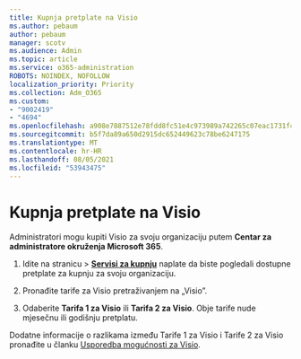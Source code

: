 ```yaml
---
title: Kupnja pretplate na Visio
ms.author: pebaum
author: pebaum
manager: scotv
ms.audience: Admin
ms.topic: article
ms.service: o365-administration
ROBOTS: NOINDEX, NOFOLLOW
localization_priority: Priority
ms.collection: Adm_O365
ms.custom:
- "9002419"
- "4694"
ms.openlocfilehash: a908e7887512e78fdd8fc51e4c973989a742265c07eac1731f4d658231cd29e7
ms.sourcegitcommit: b5f7da89a650d2915dc652449623c78be6247175
ms.translationtype: MT
ms.contentlocale: hr-HR
ms.lasthandoff: 08/05/2021
ms.locfileid: "53943475"
---
```

# <a name="purchase-visio-subscription"></a>Kupnja pretplate na Visio

Administratori mogu kupiti Visio za svoju organizaciju putem **Centar za administratore okruženja Microsoft 365**.

1. Idite na stranicu  >  **[Servisi za kupnju](https://go.microsoft.com/fwlink/p/?linkid=868433)** naplate da biste pogledali dostupne pretplate za kupnju za svoju organizaciju.

2. Pronađite tarife za Visio pretraživanjem na „Visio”.

3. Odaberite **Tarifa 1 za Visio** ili **Tarifa 2 za Visio**. Obje tarife nude mjesečnu ili godišnju pretplatu.

Dodatne informacije o razlikama između Tarife 1 za Visio i Tarife 2 za Visio pronađite u članku [Usporedba mogućnosti za Visio](https://products.office.com/Visio/microsoft-visio-plans-and-pricing-compare-visio-options).
